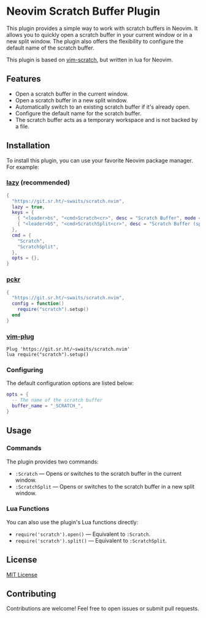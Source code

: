 # Neovim Scratch Buffer Plugin

This plugin provides a simple way to work with scratch buffers in Neovim. It
allows you to quickly open a scratch buffer in your current window or in a new
split window. The plugin also offers the flexibility to configure the default
name of the scratch buffer.

This plugin is based on
[vim-scratch](https://github.com/duff/vim-scratch/tree/master), but written in
lua for Neovim.

## Features

- Open a scratch buffer in the current window.
- Open a scratch buffer in a new split window.
- Automatically switch to an existing scratch buffer if it's already open.
- Configure the default name for the scratch buffer.
- The scratch buffer acts as a temporary workspace and is not backed by a file.

## Installation

To install this plugin, you can use your favorite Neovim package manager. For example:

### [lazy](https://github.com/folke/lazy.nvim) (recommended)

```lua
{
  "https://git.sr.ht/~swaits/scratch.nvim",
  lazy = true,
  keys = {
    { "<leader>bs", "<cmd>Scratch<cr>", desc = "Scratch Buffer", mode = "n" },
    { "<leader>bS", "<cmd>ScratchSplit<cr>", desc = "Scratch Buffer (split)", mode = "n" },
  },
  cmd = {
    "Scratch",
    "ScratchSplit",
  },
  opts = {},
}
```

### [pckr](https://github.com/lewis6991/pckr.nvim)

```lua
{
  "https://git.sr.ht/~swaits/scratch.nvim",
  config = function()
    require("scratch").setup()
  end
}
```

### [vim-plug](https://github.com/junegunn/vim-plug)

```vim
Plug 'https://git.sr.ht/~swaits/scratch.nvim'
lua require("scratch").setup()
```

### Configuring

The default configuration options are listed below:

```lua
opts = {
  -- The name of the scratch buffer
  buffer_name = "_SCRATCH_",
}
```

## Usage

### Commands

The plugin provides two commands:

- `:Scratch` — Opens or switches to the scratch buffer in the current window.
- `:ScratchSplit` — Opens or switches to the scratch buffer in a new split window.

### Lua Functions

You can also use the plugin's Lua functions directly:

- `require('scratch').open()` — Equivalent to `:Scratch`.
- `require('scratch').split()` — Equivalent to `:ScratchSplit`.

## License

[MIT License](LICENSE)

## Contributing

Contributions are welcome! Feel free to open issues or submit pull requests.
